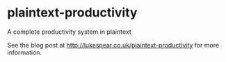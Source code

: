 # plaintext-productivity
A complete productivity system in plaintext

See the blog post at http://lukespear.co.uk/plaintext-productivity for more information.
